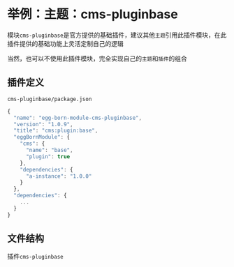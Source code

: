 # 举例：主题：cms-pluginbase

模块`cms-pluginbase`是官方提供的基础插件，建议其他`主题`引用此插件模块，在此插件提供的基础功能上灵活定制自己的逻辑

当然，也可以不使用此插件模块，完全实现自己的`主题`和`插件`的组合

## 插件定义

`cms-pluginbase/package.json`

``` javascript
{
  "name": "egg-born-module-cms-pluginbase",
  "version": "1.0.9",
  "title": "cms:plugin:base",
  "eggBornModule": {
    "cms": {
      "name": "base",
      "plugin": true
    },
    "dependencies": {
      "a-instance": "1.0.0"
    }
  },
  "dependencies": {
    ...
  }
}

```

## 文件结构

插件`cms-pluginbase`
